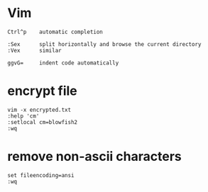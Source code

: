 Vim
===

```
Ctrl^p    automatic completion

:Sex      split horizontally and browse the current directory
:Vex      similar

ggvG=     indent code automatically
```

# encrypt file

```
vim -x encrypted.txt
:help 'cm'
:setlocal cm=blowfish2
:wq
```

# remove non-ascii characters

```
set fileencoding=ansi
:wq
```
